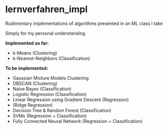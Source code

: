 # lernverfahren_impl
Rudimentary implementations of algorithms presented in an ML class I take

Simply for my personal understanding

**Implemented so far:**
- k-Means (Clustering)
- k-Nearest-Neighbors (Classification)

**To be implemented:**
- Gaussian Mixture Models Clustering
- DBSCAN (Clustering)
- Naive Bayes (Classification)
- Logistic Regression (Classification)
- Linear Regression using Gradient Descent (Regression)
- (Ridge Regression)
- Decision Tree & Random Forest (Classification)
- SVMs (Regression + Classification)
- Fully Connected Neural Network (Regression + Classification)

